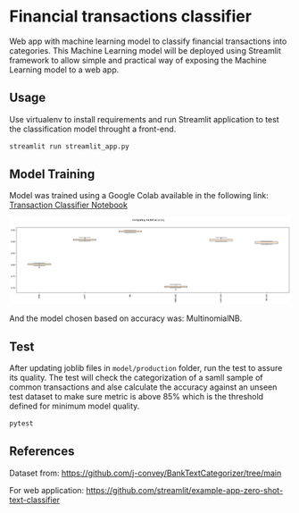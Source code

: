 # Financial transactions classifier

Web app with machine learning model to classify financial transactions into categories. This Machine Learning model will be deployed using Streamlit framework to allow simple and practical way of exposing the Machine Learning model to a web app. 

## Usage
Use virtualenv to install requirements and run Streamlit application to test the classification model throught a front-end. 

```bash
streamlit run streamlit_app.py
```

## Model Training
Model was trained using a Google Colab available in the following link: [Transaction Classifier Notebook](https://colab.research.google.com/github/fernandosjp/puc-rio-data_science/blob/main/model/model_training_notebook.ipynb)

![graph](model/graph_comparing_models.png)

And the model chosen based on accuracy was: MultinomialNB.

## Test
After updating joblib files in `model/production` folder, run the test to assure its quality. The test will check the categorization of a samll sample of common transactions and alse calculate the accuracy against an unseen test dataset to make sure metric is above 85% which is the threshold defined for minimum model quality.

```bash
pytest
```

## References

Dataset from:
https://github.com/j-convey/BankTextCategorizer/tree/main

For web application:
https://github.com/streamlit/example-app-zero-shot-text-classifier
